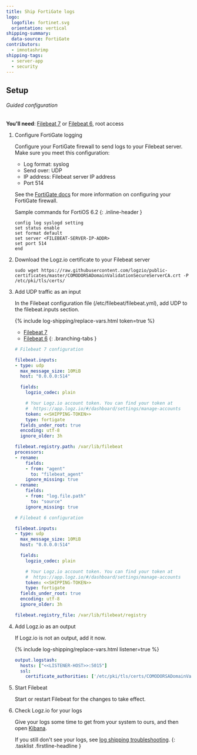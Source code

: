 ```yaml
---
title: Ship FortiGate logs
logo:
  logofile: fortinet.svg
  orientation: vertical
shipping-summary:
  data-source: FortiGate
contributors:
  - imnotashrimp
shipping-tags:
  - server-app
  - security
---
```


## Setup

###### Guided configuration

**You'll need**:
[Filebeat 7](https://www.elastic.co/guide/en/beats/filebeat/current/filebeat-installation.html) or
[Filebeat 6](https://www.elastic.co/guide/en/beats/filebeat/6.7/filebeat-installation.html),
root access

1.  Configure FortiGate logging

    Configure your FortiGate firewall to send logs to your Filebeat server.
    Make sure you meet this configuration:

    * Log format: syslog
    * Send over: UDP
    * IP address: Filebeat server IP address
    * Port 514

    See the [FortiGate docs](https://docs.fortinet.com/product/fortigate/) for more information
    on configuring your FortiGate firewall.

    Sample commands for FortiOS 6.2
    {: .inline-header }

    ```
    config log syslogd setting
    set status enable
    set format default
    set server <FILEBEAT-SERVER-IP-ADDR>
    set port 514
    end
    ```

2.  Download the Logz.io certificate to your Filebeat server

    ```shell
    sudo wget https://raw.githubusercontent.com/logzio/public-certificates/master/COMODORSADomainValidationSecureServerCA.crt -P /etc/pki/tls/certs/
    ```

3.  Add UDP traffic as an input

    In the Filebeat configuration file (/etc/filebeat/filebeat.yml), add UDP to the filebeat.inputs section.

    {% include log-shipping/replace-vars.html token=true %}

    <div class="branching-container">

    * [Filebeat 7](#filebeat-7-code)
    * [Filebeat 6](#filebeat-6-code)
    {: .branching-tabs }

    <div id="filebeat-7-code">

    ```yaml
    # Filebeat 7 configuration

    filebeat.inputs:
    - type: udp
      max_message_size: 10MiB
      host: "0.0.0.0:514"

      fields:
        logzio_codec: plain

        # Your Logz.io account token. You can find your token at
        #  https://app.logz.io/#/dashboard/settings/manage-accounts
        token: <<SHIPPING-TOKEN>>
        type: fortigate
      fields_under_root: true
      encoding: utf-8
      ignore_older: 3h

    filebeat.registry.path: /var/lib/filebeat
    processors:
    - rename:
        fields:
        - from: "agent"
          to: "filebeat_agent"
        ignore_missing: true
    - rename:
        fields:
        - from: "log.file.path"
          to: "source"
        ignore_missing: true
    ```

    </div>

    <div id="filebeat-6-code">

    ```yaml
    # Filebeat 6 configuration

    filebeat.inputs:
    - type: udp
      max_message_size: 10MiB
      host: "0.0.0.0:514"

      fields:
        logzio_codec: plain

        # Your Logz.io account token. You can find your token at
        #  https://app.logz.io/#/dashboard/settings/manage-accounts
        token: <<SHIPPING-TOKEN>>
        type: fortigate
      fields_under_root: true
      encoding: utf-8
      ignore_older: 3h

    filebeat.registry_file: /var/lib/filebeat/registry
    ```

    </div>

    </div>

4.  Add Logz.io as an output

    If Logz.io is not an output, add it now.

    {% include log-shipping/replace-vars.html listener=true %}

    ```yaml
    output.logstash:
      hosts: ["<<LISTENER-HOST>>:5015"]
      ssl:
        certificate_authorities: ['/etc/pki/tls/certs/COMODORSADomainValidationSecureServerCA.crt']
    ```

5.  Start Filebeat

    Start or restart Filebeat for the changes to take effect.

6.  Check Logz.io for your logs

    Give your logs some time to get from your system to ours, and then open [Kibana](https://app.logz.io/#/dashboard/kibana).

    If you still don't see your logs, see [log shipping troubleshooting]({{site.baseurl}}/user-guide/log-shipping/log-shipping-troubleshooting.html).
{: .tasklist .firstline-headline }
